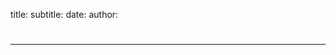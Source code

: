 title: <insert title>
subtitle: <insert subtitle>
date: <insert date>
author: <insert author>

# <insert title>

## <insert subtitle>
---
<insert content>
